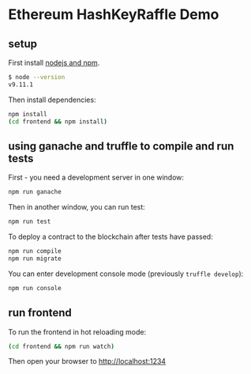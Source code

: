 # Ethereum HashKeyRaffle Demo

## setup

First install [nodejs and
npm](https://docs.npmjs.com/getting-started/installing-node).

```bash
$ node --version
v9.11.1
```

Then install dependencies:

```bash
npm install
(cd frontend && npm install)
```

## using ganache and truffle to compile and run tests

First - you need a development server in one window:

```bash
npm run ganache
```

Then in another window, you can run test:

```bash
npm run test
```

To deploy a contract to the blockchain after tests have passed:

```bash
npm run compile
npm run migrate
```

You can enter development console mode (previously `truffle develop`):

```bash
npm run console
```

## run frontend

To run the frontend in hot reloading mode:

```bash
(cd frontend && npm run watch)
```

Then open your browser to [http://localhost:1234](http://localhost:1234)
